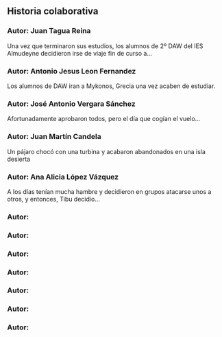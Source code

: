 ﻿## Historia colaborativa

### Autor: Juan Tagua Reina
Una vez que terminaron sus estudios, los alumnos de 2º DAW del IES Almudeyne decidieron irse de viaje fin de curso a...

### Autor: Antonio Jesus Leon Fernandez
Los alumnos de DAW iran a Mykonos, Grecia una vez acaben de estudiar. 


### Autor: José Antonio Vergara Sánchez
Afortunadamente aprobaron todos, pero el día que cogían el vuelo...

### Autor: Juan Martín Candela
Un pájaro chocó con una turbina y acabaron abandonados en una isla desierta

### Autor: Ana Alicia López Vázquez  
A los días tenían mucha hambre y decidieron en grupos atacarse unos a 
otros, y entonces, Tibu decidio...


### Autor: 


### Autor: 


### Autor:


### Autor: 


### Autor: 


### Autor: 


### Autor: 


